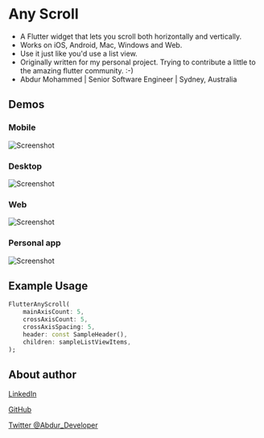 # Any Scroll

* A Flutter widget that lets you scroll both horizontally and vertically. 
* Works on iOS, Android, Mac, Windows and Web. 
* Use it just like you'd use a list view. 
* Originally written for my personal project. Trying to contribute a little to the amazing flutter community. :-)
* Abdur Mohammed | Senior Software Engineer | Sydney, Australia

## Demos

### Mobile

![Screenshot](https://github.com/AbdurM/flutter_any_scroll/blob/main/demo/any_scroll_iPhone.gif)

### Desktop

![Screenshot](https://github.com/AbdurM/flutter_any_scroll/blob/main/demo/any_scroll_mac.gif)


### Web

![Screenshot](https://github.com/AbdurM/flutter_any_scroll/blob/main/demo/any_scroll_web.png)

### Personal app

![Screenshot](https://github.com/AbdurM/flutter_any_scroll/blob/main/demo/any_scroll_example.gif)


## Example Usage
```dart
FlutterAnyScroll(
    mainAxisCount: 5,
    crossAxisCount: 5,
    crossAxisSpacing: 5,
    header: const SampleHeader(),
    children: sampleListViewItems,
);
```

## About author

<a class="github-button" href="https://linkedin.com/in/knowabdur" aria-label="LinkedIn">LinkedIn</a>

<a class="github-button" href="https://github.com/AbdurM" aria-label="GitHub">GitHub</a>

<a class="github-button" href="https://twitter.com/Abdur_Developer" aria-label="Twitter @Abdur_Developer">Twitter @Abdur_Developer</a>
